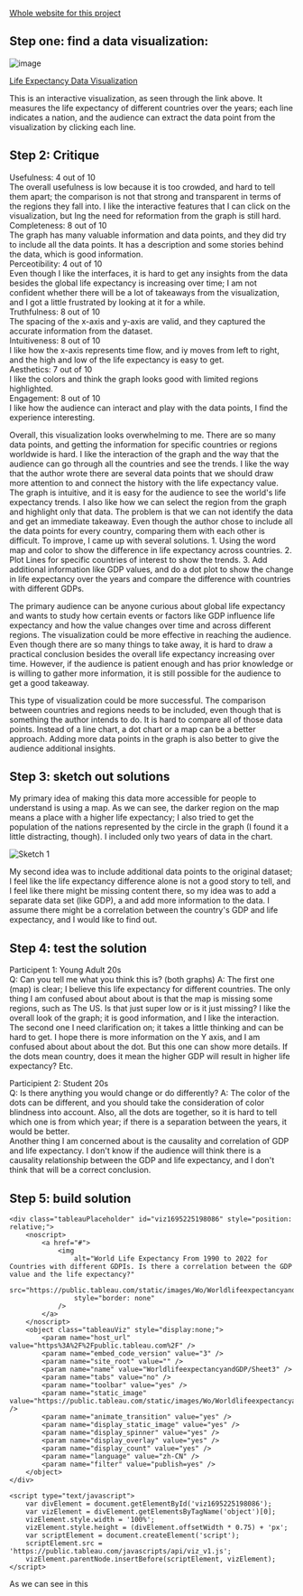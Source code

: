 [Whole website for this project](https://qijiazhoux.github.io/qijia_zhou_portfolio/Assignment_3.html)

## Step one: find a data visualization:

![image](https://github.com/QijiaZhouX/qijia_zhou_portfolio/assets/143776318/b303323b-5347-4fbf-a08d-8c227e3c1445)

<a href="https://projects.flowingdata.com/life-expectancy/" target="_blank">Life Expectancy Data Visualization</a>  

This is an interactive visualization, as seen through the link above. It measures the life expectancy of different countries over the years; each line indicates a nation, and the audience can extract the data point from the visualization by clicking each line. 


## Step 2: Critique

Usefulness: 4 out of 10    
The overall usefulness is low because it is too crowded, and hard to tell them apart; the comparison is not that strong and transparent in terms of the regions they fall into. I like the interactive features that I can click on the visualization, but Ing the need for reformation from the graph is still hard.   
Completeness: 8 out of 10   
The graph has many valuable information and data points, and they did try to include all the data points.  It has a description and some stories behind the data, which is good information.    
Perceotibility: 4 out of 10   
Even though I like the interfaces, it is hard to get any insights from the data besides the global life expectancy is increasing over time; I am not confident whether there will be a lot of takeaways from the visualization, and I got a little frustrated by looking at it for a while.    
Truthfulness: 8 out of 10    
The spacing of the x-axis and y-axis are valid, and they captured the accurate information from the dataset.    
Intuitiveness: 8 out of 10    
I like how the x-axis represents time flow, and iy moves from left to right, and the high and low of the life expectancy is easy to get.   
Aesthetics: 7 out of 10   
I like the colors and think the graph looks good with limited regions highlighted.   
Engagement: 8 out of 10   
I like how the audience can interact and play with the  data points, I find the experience interesting. 

Overall, this visualization looks overwhelming to me. There are so many data points, and getting the information for specific countries or regions worldwide is hard. I like the interaction of the graph and the way that the audience can go through all the countries and see the trends. I like the way that the author wrote there are several data points that we should draw more attention to and connect the history with the life expectancy value. The graph is intuitive, and it is easy for the audience to see the world's life expectancy trends. I also like how we can select the region from the graph and highlight only that data. The problem is that we can not identify the data and get an immediate takeaway. Even though the author chose to include all the data points for every country, comparing them with each other is difficult. To improve, I came up with several solutions. 1. Using the word map and color to show the difference in life expectancy across countries. 2. Plot Lines for specific countries of interest to show the trends. 3. Add additional information like GDP values, and do a dot plot to show the change in life expectancy over the years and compare the difference with countries with different GDPs.   

The primary audience can be anyone curious about global life expectancy and wants to study how certain events or factors like GDP influence life expectancy and how the value changes over time and across different regions. The visualization could be more effective in reaching the audience. Even though there are so many things to take away, it is hard to draw a practical conclusion besides the overall life expectancy increasing over time. However, if the audience is patient enough and has prior knowledge or is willing to gather more information, it is still possible for the audience to get a good takeaway.   

This type of visualization could be more successful. The comparison between countries and regions needs to be included, even though that is something the author intends to do. It is hard to compare all of those data points. Instead of a line chart, a dot chart or a map can be a better approach. Adding more data points in the graph is also better to give the audience additional insights.   

## Step 3: sketch out solutions

<div class="flourish-embed flourish-map" data-src="visualisation/15044305"><script src="https://public.flourish.studio/resources/embed.js"></script></div>  

My primary idea of making this data more accessible for people to understand is using a map. As we can see, the darker region on the map means a place with a higher life expectancy; I also tried to get the population of the nations represented by the circle in the graph (I found it a little distracting, though).  I included only two years of data in the chart. 


![Sketch 1](https://github.com/QijiaZhouX/qijia_zhou_portfolio/assets/143776318/2758a27c-b769-42ad-9e32-0daa06eca44d)

My second idea was to include additional data points to the original dataset; I feel like the life expectancy difference alone is not a good story to tell, and I feel like there might be missing content there, so my idea was to add a separate data set (like GDP), a and add more information to the data. I assume there might be a correlation between the country's GDP and life expectancy, and I would like to find out.

## Step 4: test the solution

Participent 1: Young Adult 20s  
Q: Can you tell me what you think this is? (both graphs) 
A: The first one (map) is clear; I believe this life expectancy for different countries. The only thing I am confused about about about is that the map is missing some regions, such as The US. Is that just super low or is it just missing? I like the overall look of the graph; it is good information, and I like the interaction.   
The second one I need clarification on; it takes a little thinking and can be hard to get. I hope there is more information on the Y axis, and I am confused about about about the dot. But this one can show more details. If the dots mean country, does it mean the higher GDP will result in higher life expectancy?  Etc.   

Participient 2: Student 20s    
Q: Is there anything you would change or do differently? 
A: The color of the dots can be different, and you should take the consideration of color blindness into account. Also, all the dots are together, so it is hard to tell which one is from which year; if there is a separation between the years, it would be better.    
Another thing I am concerned about is the causality and correlation of GDP and life expectancy. I don't know if the audience will think there is a causality relationship between the GDP and life expectancy, and I don't think that will be a correct conclusion. 

## Step 5: build solution
<html lang="en">
<head>
    <meta charset="UTF-8">
    <title>Tableau Embed</title>
</head>
<body>

    <div class="tableauPlaceholder" id="viz1695225198086" style="position: relative;">
        <noscript>
            <a href="#">
                <img 
                    alt="World Life Expectancy From 1990 to 2022 for Countries with different GDPIs. Is there a correlation between the GDP value and the life expectancy?" 
                    src="https://public.tableau.com/static/images/Wo/WorldlifeexpectancyandGDP/Sheet3/1_rss.png" 
                    style="border: none"
                />
            </a>
        </noscript>
        <object class="tableauViz" style="display:none;">
            <param name="host_url" value="https%3A%2F%2Fpublic.tableau.com%2F" />
            <param name="embed_code_version" value="3" />
            <param name="site_root" value="" />
            <param name="name" value="WorldlifeexpectancyandGDP/Sheet3" />
            <param name="tabs" value="no" />
            <param name="toolbar" value="yes" />
            <param name="static_image" value="https://public.tableau.com/static/images/Wo/WorldlifeexpectancyandGDP/Sheet3/1.png" />
            <param name="animate_transition" value="yes" />
            <param name="display_static_image" value="yes" />
            <param name="display_spinner" value="yes" />
            <param name="display_overlay" value="yes" />
            <param name="display_count" value="yes" />
            <param name="language" value="zh-CN" />
            <param name="filter" value="publish=yes" />
        </object>
    </div>

    <script type="text/javascript">
        var divElement = document.getElementById('viz1695225198086');
        var vizElement = divElement.getElementsByTagName('object')[0];
        vizElement.style.width = '100%';
        vizElement.style.height = (divElement.offsetWidth * 0.75) + 'px';
        var scriptElement = document.createElement('script');
        scriptElement.src = 'https://public.tableau.com/javascripts/api/viz_v1.js';
        vizElement.parentNode.insertBefore(scriptElement, vizElement);
    </script>

</body>
</html>


As we can see in this 

